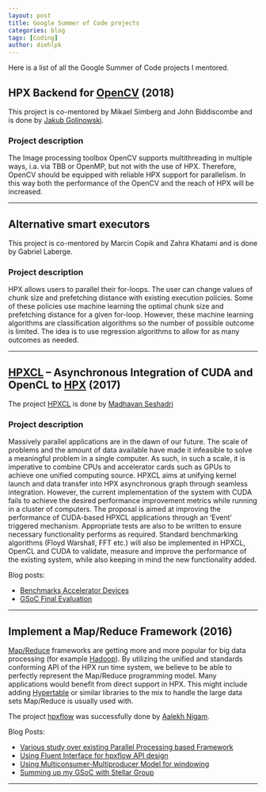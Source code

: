 ```yaml
---
layout: post
title: Google Summer of Code projects
categories: blog
tags: [Coding]
author: diehlpk
---
```

Here is a list of all the Google Summer of Code projects I mentored.

## HPX Backend for [OpenCV](https://opencv.org/) (2018)

This project is co-mentored by Mikael Simberg and John Biddiscombe and is done by [Jakub Golinowski](https://www.linkedin.com/in/jakub-golinowski).

### Project description

The Image processing toolbox OpenCV supports multithreading in multiple ways, i.a. via TBB or OpenMP, but not with the use of HPX. Therefore, OpenCV should be equipped with reliable HPX support for parallelism. In this way both the performance of the OpenCV and the reach of HPX will be increased.

--- 

## Alternative smart executors

This project is co-mentored by Marcin Copik and Zahra Khatami and is done by Gabriel Laberge.

### Project description

HPX allows users to parallel their for-loops. The user can change values of chunk size and prefetching distance with existing execution policies. Some of these policies use machine learning the optimal chunk size and prefetching distance for a given for-loop. However, these machine learning algorithms are classification algorithms so the number of possible outcome is limited. The idea is to use regression algorithms to allow for as many outcomes as needed.

--- 

## [HPXCL](https://github.com/STEllAR-GROUP/hpxcl) – Asynchronous Integration of CUDA and OpenCL to [HPX](https://github.com/STEllAR-GROUP/hpx) (2017)

The project [HPXCL](https://github.com/STEllAR-GROUP/hpxcl) is done by [Madhavan Seshadri](http://madhavanseshadri.com/)

### Project description

Massively parallel applications are in the dawn of our future. The scale of problems and the amount of data available have made it infeasible to solve 
a meaningful problem in a single computer. As such, in such a scale, it is imperative to combine CPUs and accelerator cards such as GPUs to achieve one 
unified computing source. HPXCL aims at unifying kernel launch and data transfer into HPX asynchronous graph through seamless integration. 
However, the current implementation of the system with CUDA fails to achieve the desired performance improvement metrics while running in a cluster 
of computers. The proposal is aimed at improving the performance of CUDA-based HPXCL applications through an ‘Event’ triggered mechanism. 
Appropriate tests are also to be written to ensure necessary functionality performs as required. 
Standard benchmarking algorithms (Floyd Warshall, FFT etc.) will also be implemented in HPXCL, OpenCL and CUDA to validate, 
measure and improve the performance of the existing system, while also keeping in mind the new functionality added.

Blog posts:

* [Benchmarks Accelerator Devices](https://madhavan001.github.io/Benchmarks-accelerator-devices/)
* [GSoC Final Evaluation](https://madhavan001.github.io/GSoC-Final-Evaluation/)

--- 

## Implement a Map/Reduce Framework (2016)

[Map/Reduce](http://en.wikipedia.org/wiki/MapReduce) frameworks are getting more and more popular for big data processing (for example [Hadoop](http://hadoop.apache.org/)). By utilizing the unified and standards conforming API of the HPX run time system, we believe to be able to perfectly represent the Map/Reduce programming model. Many applications would benefit from direct support in HPX. This might include adding [Hypertable](http://hypertable.com) or similar libraries to the mix to handle the large data sets Map/Reduce is usually used with.

The project [hpxflow](https://github.com/STEllAR-GROUP/hpxflow) was successfully done by [Aalekh Nigam](https://twitter.com/_aalekh).

Blog Posts:

* [Various study over existing Parallel Processing based Framework](http://aalekhnigam.tumblr.com/post/144510275317/various-study-over-existing-parallel-processing)
* [Using Fluent Interface for hpxflow API design](http://aalekhnigam.tumblr.com/post/149356061927/using-fluent-interface-for-hpxflow-api-design)
* [Using Multiconsumer-Multiproducer Model for windowing](http://aalekhnigam.tumblr.com/post/149355148447/using-multiconsumer-multiproducer-model-for)
* [Summing up my GSoC with Stellar Group](http://aalekhnigam.tumblr.com/post/149361127187/summing-up-my-gsoc-with-ste-ar-group)

---
